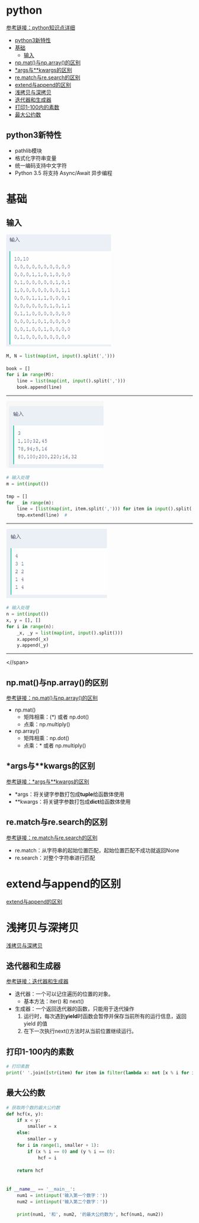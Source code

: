 # python

[参考链接：python知识点详细](https://github.com/taizilongxu/interview_python#20-%E9%97%AD%E5%8C%85)   

* [python3新特性](#python3新特性)
* [基础](#基础)
  * [输入](#输入)
* [np.mat()与np.array()的区别](#np.mat()与np.array()的区别)
* [\*args与\*\*kwargs的区别](#args与kwargs的区别)
* [re.match与re.search的区别](#re.match与re.search的区别)
* [extend与append的区别](#extend与append的区别)
* [浅拷贝与深拷贝](#浅拷贝与深拷贝)
* [迭代器和生成器](#迭代器和生成器)
* [打印1-100内的素数](#打印1-100内的素数)
* [最大公约数](#最大公约数)

<span id="python3新特性"></span>
## python3新特性
* pathlib模块
* 格式化字符串变量
* 统一编码支持中文字符
* Python 3.5 将支持 Async/Await 异步编程

<span id="基础"></span>
# 基础
<span id="输入"></span>
## 输入
![1.png](https://github.com/FangChao1086/Coding_language/blob/master/素材/1.PNG)  
```py
M, N = list(map(int, input().split(',')))

book = []
for i in range(M):
    line = list(map(int, input().split(',')))
    book.append(line)
```
---
![2.png](https://github.com/FangChao1086/Coding_language/blob/master/素材/2.PNG)
```py
# 输入处理
m = int(input())

tmp = []
for _ in range(m):
    line = [list(map(int, item.split(','))) for item in input().split(';')]
    tmp.extend(line)  # 
```
---
![3.png](https://github.com/FangChao1086/Coding_language/blob/master/素材/3.PNG)
```py
# 输入处理
n = int(input())
x, y = [], []
for i in range(n):
    _x, _y = list(map(int, input().split()))
    x.append(_x)
    y.append(_y)
```
---

<span id="np.mat()与np.array()的区别"><//span>
## np.mat()与np.array()的区别
[参考链接：np.mat()与np.array()的区别](https://www.jianshu.com/p/3a9c3a397932)
* np.mat()
  * 矩阵相乘：(\*) 或者 np.dot()
  * 点乘：np.multiply()
* np.array()
  * 矩阵相乘：np.dot()
  * 点乘：\* 或者 np.multiply()

<span id="args与kwargs的区别"></span>
## \*args与\*\*kwargs的区别 
[参考链接：\*args与\*\*kwargs的区别](https://www.cnblogs.com/yunguoxiaoqiao/p/7626992.html)
* \*args：将关键字参数打包成**tuple**给函数体使用  
* \*\*kwargs：将关键字参数打包成**dict**给函数体使用  

<span id="re.match与re.search的区别"></span>
## re.match与re.search的区别
[参考链接：re.match与re.search的区别](http://www.runoob.com/python3/python3-reg-expressions.html)  
* re.match：从字符串的起始位置匹配，起始位置匹配不成功就返回None
* re.search：对整个字符串进行匹配

<span id="extend与append的区别"></span>
# extend与append的区别
[extend与append的区别](https://www.cnblogs.com/tzuxung/p/5706245.html)

<span id="浅拷贝与深拷贝"></span>
# 浅拷贝与深拷贝
[浅拷贝与深拷贝](https://www.cnblogs.com/xueli/p/4952063.html)

<span id="迭代器和生成器"></span>
## 迭代器和生成器
[参考链接：迭代器和生成器](http://www.runoob.com/python3/python3-iterator-generator.html)  
* 迭代器：一个可以记住遍历的位置的对象。
  * 基本方法：iter() 和 next()  
* 生成器：一个返回迭代器的函数，只能用于迭代操作
  1. 运行时，每次遇到**yield**时函数会暂停并保存当前所有的运行信息，返回 yield 的值
  2. 在下一次执行next()方法时从当前位置继续运行。

<span id="打印1-100内的素数"></span>
## 打印1-100内的素数
```python
# 打印素数
print(' '.join([str(item) for item in filter(lambda x: not [x % i for i in range(2, x) if x % i == 0], range(2, 101))]))
```

<span id="最大公约数"></span>
## 最大公约数
```python
# 获取两个数的最大公约数
def hcf(x, y):
    if x < y:
        smaller = x
    else:
        smaller = y
    for i in range(1, smaller + 1):
        if (x % i == 0) and (y % i == 0):
            hcf = i

    return hcf


if __name__ == '__main__':
    num1 = int(input('输入第一个数字：'))
    num2 = int(input('输入第二个数字：'))

    print(num1, '和', num2, '的最大公约数为', hcf(num1, num2))
```
